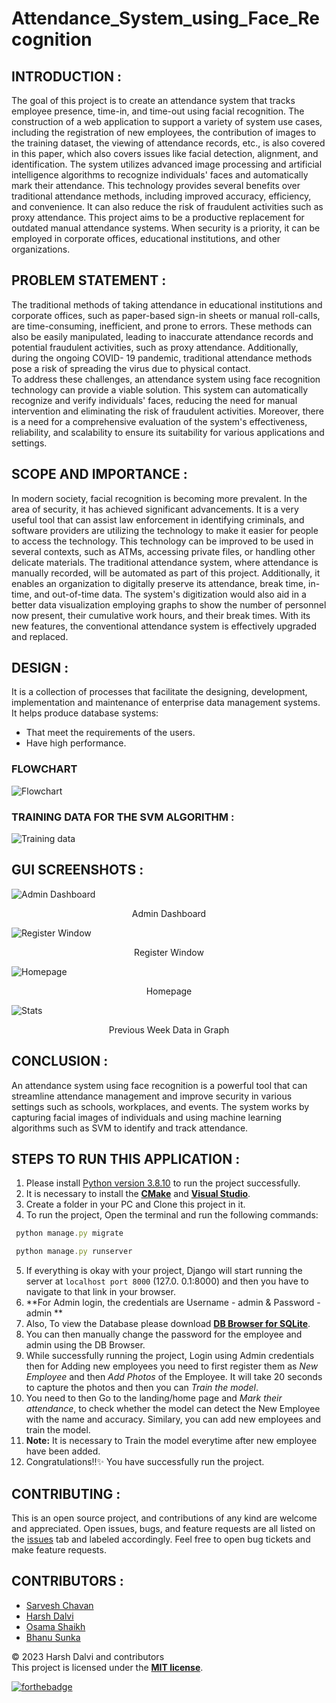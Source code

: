 # Attendance_System_using_Face_Recognition

## INTRODUCTION :

The goal of this project is to create an attendance system that tracks employee presence, time-in,
and time-out using facial recognition. The construction of a web application to support a variety
of system use cases, including the registration of new employees, the contribution of images to the
training dataset, the viewing of attendance records, etc., is also covered in this paper, which also
covers issues like facial detection, alignment, and identification. The system utilizes advanced
image processing and artificial intelligence algorithms to recognize individuals' faces and
automatically mark their attendance. This technology provides several benefits over traditional
attendance methods, including improved accuracy, efficiency, and convenience. It can also reduce
the risk of fraudulent activities such as proxy attendance. This project aims to be a productive
replacement for outdated manual attendance systems. When security is a priority, it can be
employed in corporate offices, educational institutions, and other organizations.  

## PROBLEM STATEMENT :

The traditional methods of taking attendance in educational institutions and corporate offices, such
as paper-based sign-in sheets or manual roll-calls, are time-consuming, inefficient, and prone to
errors. These methods can also be easily manipulated, leading to inaccurate attendance records and
potential fraudulent activities, such as proxy attendance. Additionally, during the ongoing COVID-
19 pandemic, traditional attendance methods pose a risk of spreading the virus due to physical
contact.  
To address these challenges, an attendance system using face recognition technology can provide
a viable solution. This system can automatically recognize and verify individuals' faces, reducing
the need for manual intervention and eliminating the risk of fraudulent activities. Moreover, there
is a need for a comprehensive evaluation of the system's effectiveness, reliability, and scalability
to ensure its suitability for various applications and settings.  

## SCOPE AND IMPORTANCE :

In modern society, facial recognition is becoming more prevalent. In the area of security, it has
achieved significant advancements. It is a very useful tool that can assist law enforcement in
identifying criminals, and software providers are utilizing the technology to make it easier for
people to access the technology. This technology can be improved to be used in several
contexts, such as ATMs, accessing private files, or handling other delicate materials.
The traditional attendance system, where attendance is manually recorded, will be automated
as part of this project. Additionally, it enables an organization to digitally preserve its
attendance, break time, in-time, and out-of-time data. The system's digitization would also aid
in a better data visualization employing graphs to show the number of personnel now present,
their cumulative work hours, and their break times. With its new features, the conventional
attendance system is effectively upgraded and replaced.

## DESIGN :
It is a collection of processes that facilitate the designing, development, implementation and maintenance of enterprise data management systems. It helps produce database systems:

- That meet the requirements of the users.
- Have high performance.

### FLOWCHART

![Flowchart](./assets/Flowchart.png "Flowchart of the attendance system")

### TRAINING DATA FOR THE SVM ALGORITHM :

![Training data](./assets/Training_data.png "TRAINING DATA FOR THE SVM ALGORITHM")


## GUI SCREENSHOTS :

![Admin Dashboard]( ./assets/Admin.png)
<p align="center">Admin Dashboard</p>

![Register Window]( ./assets/Register_Window.png)
<p align="center">Register Window</p>

![Homepage]( ./assets/Homepage.png)
<p align="center">Homepage</p>

![Stats]( ./assets/Stats.png)
<p align="center">Previous Week Data in Graph</p>

## CONCLUSION :

An attendance system using face recognition is a powerful tool that can streamline attendance
management and improve security in various settings such as schools, workplaces, and events. The
system works by capturing facial images of individuals and using machine learning algorithms
such as SVM to identify and track attendance.

## STEPS TO RUN THIS APPLICATION :
1. Please install [Python version 3.8.10](https://www.python.org/downloads/release/python-3810/) to run the project successfully.
2. It is necessary to install the [**CMake**](https://cmake.org/download/) and [**Visual Studio**](https://visualstudio.microsoft.com/downloads/).
3. Create a folder in your PC and Clone this project in it.
4. To run the project, Open the terminal and run the following commands:
 ```js
  python manage.py migrate
 ```
 ```js
  python manage.py runserver
 ```
5. If everything is okay with your project, Django will start running the server at `localhost port 8000` (127.0. 0.1:8000) and then you have to navigate to that link in your browser.
6. **For Admin login, the credentials are Username - admin & Password - admin **
7. Also, To view the Database please download [**DB Browser for SQLite**](https://sqlitebrowser.org/dl/).
8. You can then manually change the password for the employee and admin using the DB Browser.
9. While successfully running the project, Login using Admin credentials then for Adding new employees you need to first register them as *New Employee* and then *Add Photos* of the Employee. It will take 20 seconds to capture the photos and then you can *Train the model*.
10. You need to then Go to the landing/home page and *Mark their attendance*, to check whether the model can detect the New Employee with the name and accuracy. Similary, you can add new employees and train the model.
11. **Note:** It is necessary to Train the model everytime after new employee have been added. 
12. Congratulations!!✨ You have successfully run the project.

## CONTRIBUTING :

This is an open source project, and contributions of any kind are welcome and appreciated. Open issues, bugs, and feature requests are all listed on the [issues](https://github.com/harshd23/Attendance_System_using_Face_Recognition/issues) tab and labeled accordingly. Feel free to open bug tickets and make feature requests.

## CONTRIBUTORS :

- [Sarvesh Chavan](https://github.com/sarvesh2847)
- [Harsh Dalvi](https://github.com/harshd23)
- [Osama Shaikh](https://github.com/Osamashaikh90)
- [Bhanu Sunka](https://github.com/Bhanu1776)

© 2023 Harsh Dalvi and contributors  
This project is licensed under the [**MIT license**](https://github.com/harshd23/Attendance_System_using_Face_Recognition/blob/main/LICENSE).

[![forthebadge](https://forthebadge.com/images/badges/built-with-love.svg)](https://forthebadge.com)
